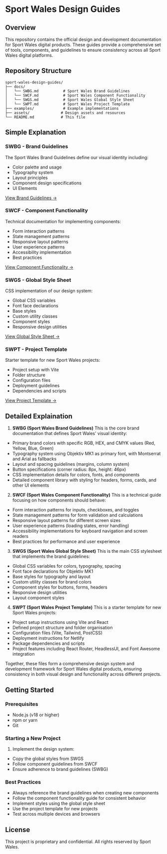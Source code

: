 # Sport Wales Design Guides

## Overview
This repository contains the official design and development documentation for Sport Wales digital products. These guides provide a comprehensive set of tools, components, and guidelines to ensure consistency across all Sport Wales digital platforms.

## Repository Structure
```
sport-wales-design-guides/
├── docs/
│   └── SWBG.md           # Sport Wales Brand Guidelines
│   └── SWCF.md           # Sport Wales Component Functionality
│   └── SWGS.md           # Sport Wales Global Style Sheet
│   └── SWPT.md           # Sport Wales Project Template
├── examples/             # Example implementations
├── assets/              # Design assets and resources
└── README.md            # This file
```

## Simple Explanation 

### SWBG - Brand Guidelines
The Sport Wales Brand Guidelines define our visual identity including:
- Color palette and usage
- Typography system
- Layout principles
- Component design specifications
- UI Elements

[View Brand Guidelines →](./docs/SWBG.md)

### SWCF - Component Functionality
Technical documentation for implementing components:
- Form interaction patterns
- State management patterns
- Responsive layout patterns
- User experience patterns
- Accessibility implementation
- Best practices

[View Component Functionality →](./docs/SWCF.md)

### SWGS - Global Style Sheet
CSS implementation of our design system:
- Global CSS variables
- Font face declarations
- Base styles
- Custom utility classes
- Component styles
- Responsive design utilities

[View Global Style Sheet →](./docs/SWGS.md)

### SWPT - Project Template
Starter template for new Sport Wales projects:
- Project setup with Vite
- Folder structure
- Configuration files
- Deployment guidelines
- Dependencies and scripts

[View Project Template →](./docs/SWPT.md)


## Detailed Explaination 


1. **SWBG (Sport Wales Brand Guidelines)**
This is the core brand documentation that defines Sport Wales' visual identity:
- Primary brand colors with specific RGB, HEX, and CMYK values (Red, Yellow, Blue, Green)
- Typography system using Objektiv MK1 as primary font, with Montserrat and Arial as fallbacks
- Layout and spacing guidelines (margins, column system)
- Button specifications (corner radius: 8px, height: 46px)
- CSS implementation details for colors, fonts, and components
- Detailed component library with styling for headers, forms, cards, and other UI elements

2. **SWCF (Sport Wales Component Functionality)**
This is a technical guide focusing on how components should behave:
- Form interaction patterns for inputs, checkboxes, and toggles
- State management patterns for form validation and calculations
- Responsive layout patterns for different screen sizes
- User experience patterns (loading states, error handling)
- Accessibility implementations for keyboard navigation and screen readers
- Best practices for performance and user experience

3. **SWGS (Sport Wales Global Style Sheet)**
This is the main CSS stylesheet that implements the brand guidelines:
- Global CSS variables for colors, typography, spacing
- Font face declarations for Objektiv MK1
- Base styles for typography and layout
- Custom utility classes for brand colors
- Component styles for buttons, forms, headers
- Responsive design utilities
- Layout component styles

4. **SWPT (Sport Wales Project Template)**
This is a starter template for new Sport Wales projects:
- Project setup instructions using Vite and React
- Defined project structure and folder organisation
- Configuration files (Vite, Tailwind, PostCSS)
- Deployment instructions for Netlify
- Package dependencies and scripts
- Project features including React Router, HeadlessUI, and Font Awesome integration

Together, these files form a comprehensive design system and development framework for Sport Wales digital products, ensuring consistency in both visual design and functionality across different projects.


## Getting Started

### Prerequisites
- Node.js (v18 or higher)
- npm or yarn
- Git

### Starting a New Project
1. Implement the design system:
- Copy the global styles from SWGS
- Follow component guidelines from SWCF
- Ensure adherence to brand guidelines (SWBG)


### Best Practices
- Always reference the brand guidelines when creating new components
- Follow the component functionality guide for consistent behavior
- Implement styles using the global style sheet
- Use the project template for new projects
- Test across multiple devices and browsers


## License
This project is proprietary and confidential. All rights reserved by Sport Wales.
